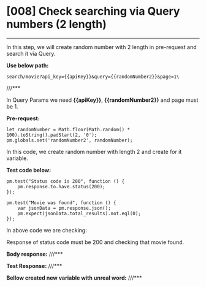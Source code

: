 # [008]  Check searching via Query numbers (2 length)
___

In this step, we will create random number with 2 length in pre-request and search it via Query.

__Use below path:__
```
search/movie?api_key={{apiKey}}&query={{randomNumber2}}&page=1\
```
///***
 

In Query Params we need __{{apiKey}}__, __{{randomNumber2}}__ and page must be 1.

__Pre-request:__
```
let randomNumber = Math.floor(Math.random() * 100).toString().padStart(2, '0');
pm.globals.set('randomNumber2', randomNumber);

```
In this code, we create random number with length 2 and create for it variable.

__Test code below:__
```
pm.test("Status code is 200", function () {
    pm.response.to.have.status(200);
});

pm.test("Movie was found", function () {
    var jsonData = pm.response.json();
    pm.expect(jsonData.total_results).not.eql(0);
});
```
In above code we are checking:

Response of status code must be 200 and checking that movie found.

__Body response:__
///***
 

__Test Response:__
///***
 

__Bellow created new variable with unreal word:__
///***
 

